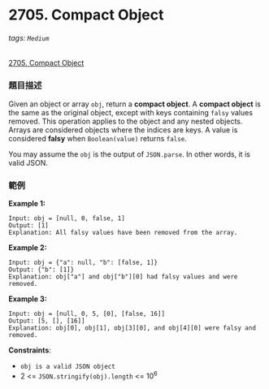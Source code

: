 # 2705. Compact Object

###### tags: `Medium`

[2705. Compact Object](https://leetcode.com/problems/compact-object/)

### 題目描述

Given an object or array `obj`, return a **compact object**. A **compact object** is the same as the original object, except with keys containing `falsy` values removed. This operation applies to the object and any nested objects. Arrays are considered objects where the indices are keys. A value is considered **falsy** when `Boolean(value)` returns `false`.

You may assume the `obj` is the output of `JSON.parse`. In other words, it is valid JSON.

### 範例

**Example 1:**

```text
Input: obj = [null, 0, false, 1]
Output: [1]
Explanation: All falsy values have been removed from the array.
```

**Example 2:**

```text
Input: obj = {"a": null, "b": [false, 1]}
Output: {"b": [1]}
Explanation: obj["a"] and obj["b"][0] had falsy values and were removed.
```

**Example 3:**

```text
Input: obj = [null, 0, 5, [0], [false, 16]]
Output: [5, [], [16]]
Explanation: obj[0], obj[1], obj[3][0], and obj[4][0] were falsy and removed.
```

**Constraints**:

- `obj is a valid JSON object`
- 2 <= `JSON.stringify(obj).length` <= 10<sup>6</sup>

